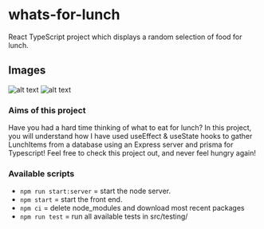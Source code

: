 # whats-for-lunch
React TypeScript project which displays a random selection of food for lunch.

## Images
![alt text](https://i.imgur.com/FtRJFfU.png)
![alt text](https://i.imgur.com/djw7GTR.png)

### Aims of this project
Have you had a hard time thinking of what to eat for lunch? 
In this project, you will understand how I have used useEffect & useState hooks to gather LunchItems from a database using an Express server and prisma for Typescript!
Feel free to check this project out, and never feel hungry again!

### Available scripts

- `npm run start:server` = start the node server.
- `npm start` = start the front end.
- `npm ci` = delete node_modules and download most recent packages
- `npm run test` = run all available tests in src/testing/
